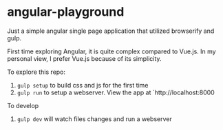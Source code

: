 # angular-playground

Just a simple angular single page application that utilized browserify and gulp.

First time exploring Angular, it is quite complex compared to Vue.js. In my personal view, I prefer Vue.js because of its simplicity.

To explore this repo:

1. `gulp setup` to build css and js for the first time
2. `gulp run` to setup a webserver. View the app at `http://localhost:8000

To develop
1. `gulp dev` will watch files changes and run a webserver